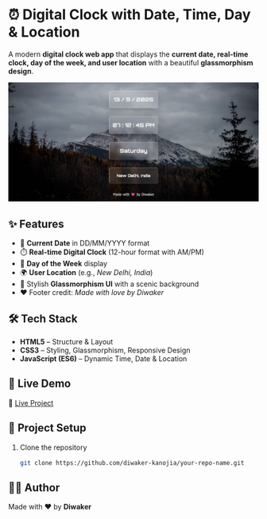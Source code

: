 # ⏰ Digital Clock with Date, Time, Day & Location  

A modern **digital clock web app** that displays the **current date, real-time clock, day of the week, and user location** with a beautiful **glassmorphism design**.  

<img src="assets/Screenshot 2025-09-13 191256.png" alt="user-interface">


## ✨ Features  
- 📅 **Current Date** in DD/MM/YYYY format  
- ⏱️ **Real-time Digital Clock** (12-hour format with AM/PM)  
- 📆 **Day of the Week** display  
- 🌍 **User Location** (e.g., *New Delhi, India*)  
- 🎨 Stylish **Glassmorphism UI** with a scenic background  
- ❤️ Footer credit: *Made with love by Diwaker*  


## 🛠️ Tech Stack  
- **HTML5** – Structure & Layout  
- **CSS3** – Styling, Glassmorphism, Responsive Design  
- **JavaScript (ES6)** – Dynamic Time, Date & Location  


## 🚀 Live Demo  
🔗 [Live Project](https://calculator-diwaker.netlify.app)  


## 📂 Project Setup  
1. Clone the repository  
   ```bash
   git clone https://github.com/diwaker-kanojia/your-repo-name.git

## 👨‍💻 Author  

Made with ❤️ by **Diwaker**
